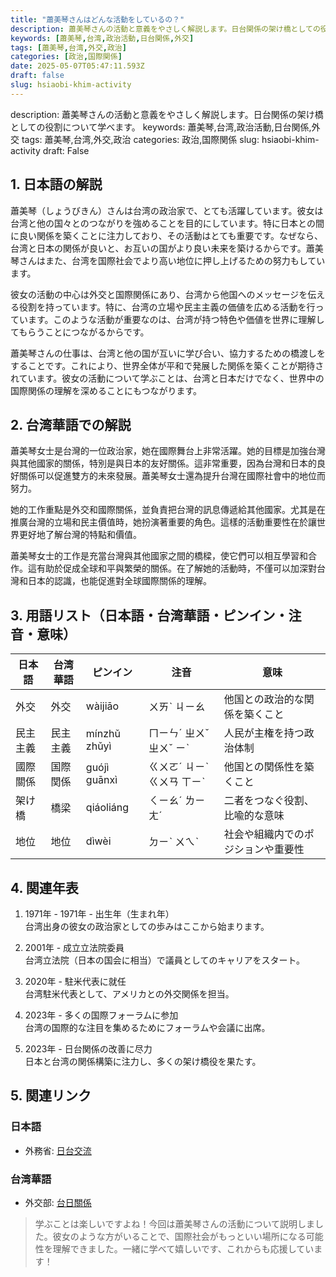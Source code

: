 ```yaml
---
title: "蕭美琴さんはどんな活動をしているの？"
description: 蕭美琴さんの活動と意義をやさしく解説します。日台関係の架け橋としての役割について学べます。
keywords: [蕭美琴,台湾,政治活動,日台関係,外交]
tags: [蕭美琴,台湾,外交,政治]
categories: [政治,国際関係]
date: 2025-05-07T05:47:11.593Z
draft: false
slug: hsiaobi-khim-activity
---
```


description: 蕭美琴さんの活動と意義をやさしく解説します。日台関係の架け橋としての役割について学べます。
keywords: 蕭美琴,台湾,政治活動,日台関係,外交
tags: 蕭美琴,台湾,外交,政治
categories: 政治,国際関係
slug: hsiaobi-khim-activity
draft: False

## 1. 日本語の解説
蕭美琴（しょうびきん）さんは台湾の政治家で、とても活躍しています。彼女は台湾と他の国々とのつながりを強めることを目的にしています。特に日本との間に良い関係を築くことに注力しており、その活動はとても重要です。なぜなら、台湾と日本の関係が良いと、お互いの国がより良い未来を築けるからです。蕭美琴さんはまた、台湾を国際社会でより高い地位に押し上げるための努力もしています。

彼女の活動の中心は外交と国際関係にあり、台湾から他国へのメッセージを伝える役割を持っています。特に、台湾の立場や民主主義の価値を広める活動を行っています。このような活動が重要なのは、台湾が持つ特色や価値を世界に理解してもらうことにつながるからです。

蕭美琴さんの仕事は、台湾と他の国が互いに学び合い、協力するための橋渡しをすることです。これにより、世界全体が平和で発展した関係を築くことが期待されています。彼女の活動について学ぶことは、台湾と日本だけでなく、世界中の国際関係の理解を深めることにもつながります。

## 2. 台湾華語での解説  
蕭美琴女士是台灣的一位政治家，她在國際舞台上非常活躍。她的目標是加強台灣與其他國家的關係，特別是與日本的友好關係。這非常重要，因為台灣和日本的良好關係可以促進雙方的未來發展。蕭美琴女士還為提升台灣在國際社會中的地位而努力。

她的工作重點是外交和國際關係，並負責把台灣的訊息傳遞給其他國家。尤其是在推廣台灣的立場和民主價值時，她扮演著重要的角色。這樣的活動重要性在於讓世界更好地了解台灣的特點和價值。

蕭美琴女士的工作是充當台灣與其他國家之間的橋樑，使它們可以相互學習和合作。這有助於促成全球和平與繁榮的關係。在了解她的活動時，不僅可以加深對台灣和日本的認識，也能促進對全球國際關係的理解。

## 3. 用語リスト（日本語・台湾華語・ピンイン・注音・意味）
| 日本語   | 台湾華語      | ピンイン    | 注音      | 意味                             |
|----------|---------------|-------------|-----------|-----------------------------------|
| 外交     | 外交          | wàijiāo     | ㄨㄞˋ ㄐㄧㄠ  | 他国との政治的な関係を築くこと     |
| 民主主義 | 民主主義      | mínzhǔ zhǔyì| ㄇㄧㄣˊ ㄓㄨˇ ㄓㄨˇ ㄧˋ | 人民が主権を持つ政治体制          |
| 國際關係 | 国際関係      | guójì guānxì| ㄍㄨㄛˊ ㄐㄧˋ ㄍㄨㄢ ㄒㄧˋ | 他国との関係性を築くこと          |
| 架け橋   | 橋梁          | qiáoliáng   | ㄑㄧㄠˊ ㄌㄧㄤˊ | 二者をつなぐ役割、比喩的な意味     |
| 地位     | 地位          | dìwèi       | ㄉㄧˋ ㄨㄟˋ | 社会や組織内でのポジションや重要性|

## 4. 関連年表
1. 1971年 - 1971年 - 出生年（生まれ年）  
   台湾出身の彼女の政治家としての歩みはここから始まります。

2. 2001年 - 成立立法院委員  
   台湾立法院（日本の国会に相当）で議員としてのキャリアをスタート。

3. 2020年 - 駐米代表に就任  
   台湾駐米代表として、アメリカとの外交関係を担当。

4. 2023年 - 多くの国際フォーラムに参加  
   台湾の国際的な注目を集めるためにフォーラムや会議に出席。

5. 2023年 - 日台関係の改善に尽力  
   日本と台湾の関係構築に注力し、多くの架け橋役を果たす。

## 5. 関連リンク  
### 日本語
- 外務省: [日台交流](https://www.mofa.go.jp/mofaj/area/taiwan/index.html)

### 台湾華語
- 外交部: [台日關係](https://www.mofa.gov.tw/)

>学ぶことは楽しいですよね！今回は蕭美琴さんの活動について説明しました。彼女のような方がいることで、国際社会がもっといい場所になる可能性を理解できました。一緒に学べて嬉しいです、これからも応援しています！